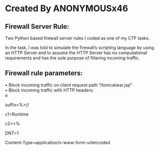 # Created By ANONYMOUSx46

## Firewall Server Rule:

Two Python based firewall server rules I coded as one of my CTF tasks.

In the task, I was told to simulate the firewall’s scripting language by using an HTTP Server and to assume the HTTP Server has no computational requirements and has the sole purpose of filtering incoming traffic.

## Firewall rule parameters:

• Block incoming traffic on client request path “/tomcatwar.jsp” 
<br>
• Block incoming traffic with HTTP headers:
<br>
o

suffix=%>//

c1=Runtime

c2=<%

DNT=1

Content-Type=application/x-www-form-urlencoded
